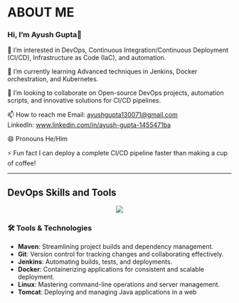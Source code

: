 # ABOUT ME
<h3>Hi, I’m Ayush Gupta👋 </h3> 

👀 I’m interested in
DevOps, Continuous Integration/Continuous Deployment (CI/CD), Infrastructure as Code (IaC), and automation.

🌱 I’m currently learning
Advanced techniques in Jenkins, Docker orchestration, and Kubernetes.

💞️ I’m looking to collaborate on
Open-source DevOps projects, automation scripts, and innovative solutions for CI/CD pipelines.

📫 How to reach me
Email: ayushgupta130071@gmail.com  
LinkedIn: www.linkedin.com/in/ayush-gupta-1455471ba

😄 Pronouns
He/Him

⚡ Fun fact
I can deploy a complete CI/CD pipeline faster than making a cup of coffee!

---

## DevOps Skills and Tools
<!-- Assuming you have an element with a class 'icon' -->


<p align="center">
  <a href="https://skillicons.dev">
    <img src="https://skillicons.dev/icons?i=git,kubernetes,docker,java,maven,jenkins,tomcat" />
  </a>
</p>

### 🛠️ Tools & Technologies
- **Maven**: Streamlining project builds and dependency management.
- **Git**: Version control for tracking changes and collaborating effectively.
- **Jenkins**: Automating builds, tests, and deployments.
- **Docker**: Containerizing applications for consistent and scalable deployment.
- **Linux**: Mastering command-line operations and server management.
- **Tomcat**: Deploying and managing Java applications in a web 
